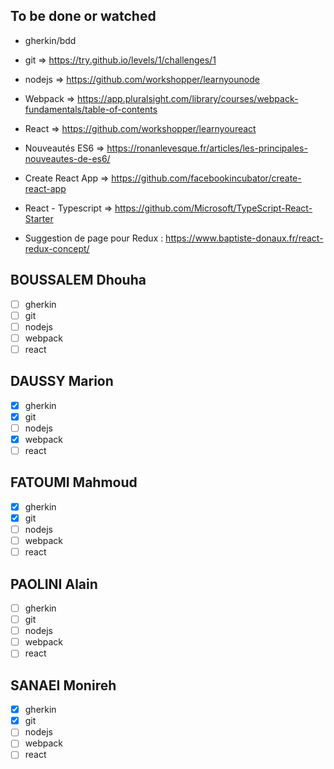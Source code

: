 To be done or watched 
---------------------
- gherkin/bdd
- git => https://try.github.io/levels/1/challenges/1
- nodejs => https://github.com/workshopper/learnyounode
- Webpack => https://app.pluralsight.com/library/courses/webpack-fundamentals/table-of-contents
- React => https://github.com/workshopper/learnyoureact
- Nouveautés ES6 => https://ronanlevesque.fr/articles/les-principales-nouveautes-de-es6/
- Create React App => https://github.com/facebookincubator/create-react-app
- React - Typescript => https://github.com/Microsoft/TypeScript-React-Starter

- Suggestion de page pour Redux : https://www.baptiste-donaux.fr/react-redux-concept/

## BOUSSALEM Dhouha
- [ ] gherkin
- [ ] git
- [ ] nodejs
- [ ] webpack
- [ ] react

## DAUSSY Marion
- [x] gherkin
- [x] git
- [ ] nodejs
- [x] webpack
- [ ] react

## FATOUMI Mahmoud
- [x] gherkin
- [x] git
- [ ] nodejs
- [ ] webpack
- [ ] react	

## PAOLINI Alain
- [ ] gherkin
- [ ] git
- [ ] nodejs
- [ ] webpack
- [ ] react

## SANAEI Monireh
- [x] gherkin
- [x] git
- [ ] nodejs
- [ ] webpack
- [ ] react
